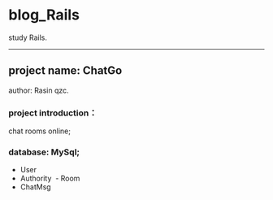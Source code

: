 # blog_Rails
study Rails.
***
## project name: ChatGo
  author: Rasin qzc.
### project introduction：
  chat rooms online;
  
### database: MySql;
  - User
  - Authority
  - Room
  - ChatMsg
